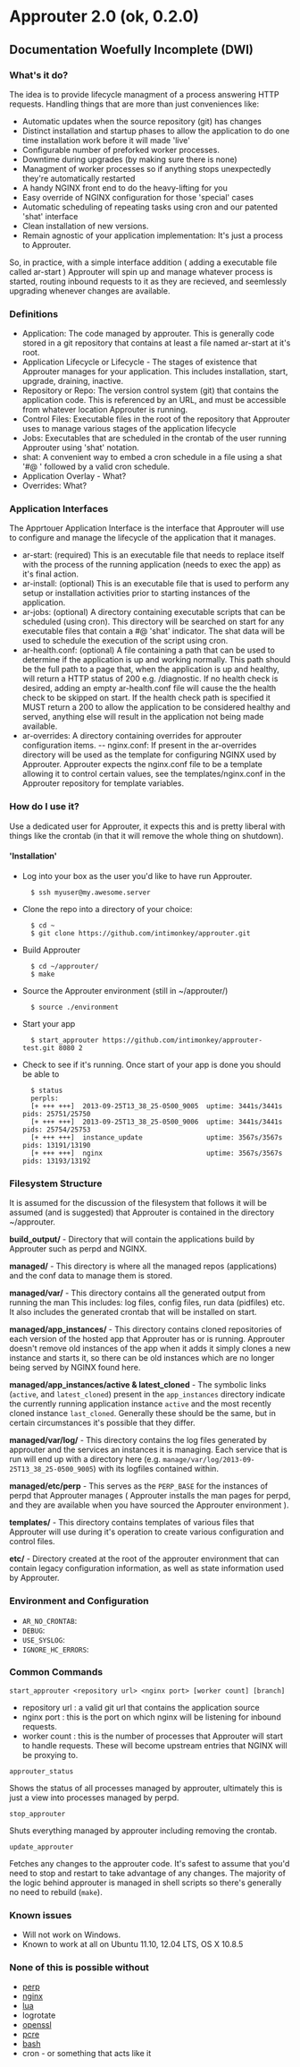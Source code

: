 # Approuter 2.0 (ok, 0.2.0)
## Documentation Woefully Incomplete (DWI)

### What's it do?
The idea is to provide lifecycle managment of a process answering HTTP requests. 
Handling things that are more than just conveniences like:

- Automatic updates when the source repository (git) has changes
- Distinct installation and startup phases to allow the application to do one time installation work before it will made 'live'
- Configurable number of preforked worker processes.  
- Downtime during upgrades (by making sure there is none)
- Managment of worker processes so if anything stops unexpectedly they're automatically restarted
- A handy NGINX front end to do the heavy-lifting for you
- Easy override of NGINX configuration for those 'special' cases
- Automatic scheduling of repeating tasks using cron and our patented 'shat' interface
- Clean installation of new versions. 
- Remain agnostic of your application implementation: It's just a process to Approuter.

So, in practice, with a simple interface addition ( adding a executable file called ar-start ) Approuter will spin up and manage whatever process is started, routing inbound requests to it as they are recieved, and seemlessly upgrading whenever changes are available.

### Definitions

- Application: The code managed by approuter.  This is generally code stored in a git repository that contains at least a file named ar-start at it's root.
- Application Lifecycle or Lifecycle - The stages of existence that Approuter manages for your application.  This includes installation, start, upgrade, draining, inactive.
- Repository or Repo: The version control system (git) that contains the application code.  This is referenced by an URL, and must be accessible from whatever location Approuter is running.
- Control Files: Executable files in the root of the repository that Approuter uses to manage various stages of the application lifecycle
- Jobs: Executables that are scheduled in the crontab of the user running Approuter using 'shat' notation.
- shat: A convenient way to embed a cron schedule in a file using a shat '#@ ' followed by a valid cron schedule.
- Application Overlay - What?
- Overrides: What?

### Application Interfaces

The Apprtouer Application Interface is the interface that Approuter will use to configure and manage the lifecycle of the application that it manages.

- ar-start: (required) This is an executable file that needs to replace itself with the process of the running application (needs to exec the app) as it's final action.
- ar-install: (optional) This is an executable file that is used to perform any setup or installation activities prior to starting instances of the application.  
- ar-jobs: (optional) A directory containing executable scripts that can be scheduled (using cron). This directory will be searched on start for any executable files that contain a #@ 'shat' indicator.  The shat data will be used to schedule the execution of the script using cron.
- ar-health.conf: (optional) A file containing a path that can be used to determine if the application is up and working normally.  This path should be the full path to a page that, when the application is up and healthy, will return a HTTP status of 200 e.g. /diagnostic.  If no health check is desired, adding an empty ar-health.conf file will cause the the health check to be skipped on start.  If the health check path is specified it MUST return a 200 to allow the application to be considered healthy and served, anything else will result in the application not being made available.
- ar-overrides: A directory containing overrides for approuter configuration items.
-- nginx.conf: If present in the ar-overrides directory will be used as the template for configuring NGINX used by Approuter.  Approuter expects the nginx.conf file to be a template allowing it to control certain values, see the templates/nginx.conf in the Approuter repository for template variables.

### How do I use it?

Use a dedicated user for Approuter, it expects this and is pretty liberal with things like the crontab (in that it will remove the whole thing on shutdown).

#### 'Installation'
- Log into your box as the user you'd like to have run Approuter.
  
        $ ssh myuser@my.awesome.server
- Clone the repo into a directory of your choice:

        $ cd ~
        $ git clone https://github.com/intimonkey/approuter.git
- Build Approuter

        $ cd ~/approuter/
        $ make
- Source the Approuter environment (still in ~/approuter/)

        $ source ./environment
- Start your app

        $ start_approuter https://github.com/intimonkey/approuter-test.git 8080 2

- Check to see if it's running.  Once start of your app is done you should be able to 

        $ status
        perpls:
        [+ +++ +++]  2013-09-25T13_38_25-0500_9005  uptime: 3441s/3441s  pids: 25751/25750
        [+ +++ +++]  2013-09-25T13_38_25-0500_9006  uptime: 3441s/3441s  pids: 25754/25753
        [+ +++ +++]  instance_update                uptime: 3567s/3567s  pids: 13191/13190
        [+ +++ +++]  nginx                          uptime: 3567s/3567s  pids: 13193/13192

### Filesystem Structure

It is assumed for the discussion of the filesystem that follows it will be assumed (and
is suggested) that Approuter is contained in the directory ~/approuter.

**build_output/** - Directory that will contain the applications build by Approuter such
  as perpd and NGINX.

**managed/** - This directory is where all the managed repos (applications) and the conf
  data to manage them is stored.

**managed/var/** - This directory contains all the generated output from running the man
  This includes: log files, config files, run data (pidfiles) etc.  It also includes
  the generated crontab that will be installed on start.

**managed/app_instances/** - This directory contains cloned repositories of each version
  of the hosted app that Approuter has or is running.  Approuter doesn't remove old
  instances of the app when it adds it simply clones a new instance and starts it, so 
  there can be old instances which are no longer being served by NGINX found here.

**managed/app_instances/active & latest_cloned** - The symbolic links (`active`, and `latest_cloned`)
  present in the `app_instances` directory indicate the currently running application
  instance `active` and the most recently cloned instance `last_cloned`.  Generally
  these should be the same, but in certain circumstances it's possible that they differ.

**managed/var/log/** - This directory contains the log files generated by approuter and
  the services an instances it is managing.  Each service that is run will end up with 
  a directory here (e.g. `manage/var/log/2013-09-25T13_38_25-0500_9005`) with its
  logfiles contained within.

**managed/etc/perp** - This serves as the `PERP_BASE` for the instances of perpd that Approuter
   manages ( Approuter installs the man pages for perpd, and they are available when you
   have sourced the Approuter environment ).

**templates/** - This directory contains templates of various files that Approuter will
  use during it's operation to create various configuration and control files.

**etc/** - Directory created at the root of the approuter environment that can contain
  legacy configuration information, as well as state information used by Approuter.


### Environment and Configuration

* `AR_NO_CRONTAB`:
* `DEBUG`:
* `USE_SYSLOG`:
* `IGNORE_HC_ERRORS`:

### Common Commands

    start_approuter <repository url> <nginx port> [worker count] [branch]

* repository url : a valid git url that contains the application source
* nginx port : this is the port on which nginx will be listening for inbound requests.
* worker count : this is the number of processes that Approuter will start to handle requests.  These will become upstream entries that NGINX will be proxying to.


<!-- -->

    approuter_status

Shows the status of all processes managed by approuter, ultimately this is just a view into processes managed by perpd.

    stop_approuter

Shuts everything managed by approuter including removing the crontab.

    update_approuter

Fetches any changes to the approuter code. It's safest to assume that you'd need to
stop and restart to take advantage of any changes.  The majority of the logic behind approuter is managed in shell scripts so there's generally no need to rebuild (`make`).


### Known issues

- Will not work on Windows.
- Known to work at all on Ubuntu 11.10, 12.04 LTS, OS X 10.8.5

### None of this is possible without
- [perp](http://b0llix.net/perp/)
- [nginx](http://nginx.org/)
- [lua](http://www.lua.org/)
- logrotate
- [openssl](http://www.openssl.org/)
- [pcre](http://www.pcre.org/)
- [bash](http://www.gnu.org/software/bash/)
- cron - or something that acts like it
